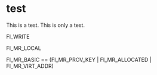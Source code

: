 # test
This is a test.
This is only a test.


FI_WRITE


FI_MR_LOCAL


FI_MR_BASIC == (FI_MR_PROV_KEY | FI_MR_ALLOCATED | FI_MR_VIRT_ADDR)
